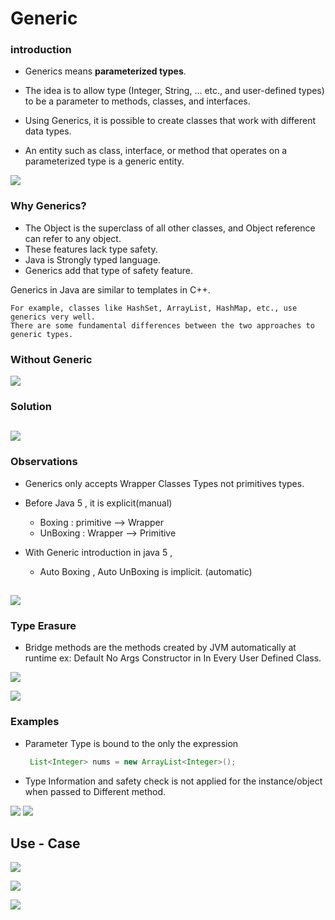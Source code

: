 # Generic 

### introduction

- Generics means **parameterized types**. 
- The idea is to allow type (Integer, String, … etc., and user-defined types) to be a parameter to methods, classes, and interfaces. 
- Using Generics, it is possible to create classes that work with different data types. 

- An entity such as class, interface, or method that operates on a parameterized type is a generic entity.

![](https://i.imgur.com/mnU9o0P.png)

### Why Generics?

- The Object is the superclass of all other classes, and Object reference can refer to any object. 
- These features lack type safety. 
- Java is Strongly typed language.
- Generics add that type of safety feature. 

Generics in Java are similar to templates in C++. 

```
For example, classes like HashSet, ArrayList, HashMap, etc., use generics very well. 
There are some fundamental differences between the two approaches to generic types. 
```

### Without Generic

![](https://i.imgur.com/OTCeDcH.png)

### Solution

![](https://i.imgur.com/OewltUI.png)
-----------------------------------------------------------------------------------------
### Observations

- Generics only accepts Wrapper Classes Types not primitives types.

- Before Java 5 , it is explicit(manual)
    - Boxing : primitive --> Wrapper
    - UnBoxing : Wrapper --> Primitive 
  
  
  
- With Generic introduction in java 5 , 
    - Auto Boxing , Auto UnBoxing is implicit. (automatic)


![](https://i.imgur.com/Pc72V7d.png)
----------------------------------------------------------------------------------------
### Type Erasure


- Bridge methods are the methods created by JVM automatically at runtime 
    ex: Default No Args Constructor in In Every User Defined Class. 

![](https://i.imgur.com/i8byUM4.png)

![](https://i.imgur.com/43G7cy4.png)

### Examples

- Parameter Type is bound to the only the expression 
   ``` java
    List<Integer> nums = new ArrayList<Integer>();
    ```
    
- Type Information and safety check is not applied for the instance/object when passed to Different method.

![](https://i.imgur.com/6tmSyjX.png)
![](https://i.imgur.com/7P8dDGT.png)


## Use - Case

![](https://i.imgur.com/bhdozhW.png)

![](https://i.imgur.com/kpc2WjP.png)

![](https://i.imgur.com/rZMk1XR.png)
